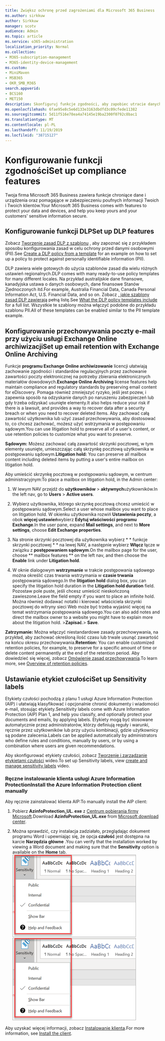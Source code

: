 ```yaml
---
title: Zwiększ ochronę przed zagrożeniami dla Microsoft 365 Business
ms.author: sirkkuw
author: Sirkkuw
manager: scotv
audience: Admin
ms.topic: article
ms.service: o365-administration
localization_priority: Normal
ms.collection:
- M365-subscription-management
- M365-identity-device-management
ms.custom:
- MiniMaven
- MSB365
- OKR_SMB_M365
search.appverid:
- BCS160
- MET150
description: Skonfiguruj funkcje zgodności, aby zapobiec utracie danych i etykietach poufnych danych.
ms.openlocfilehash: 6fae95e8c5e6d133e3163dbdfd3c09cfede11382
ms.sourcegitcommit: 5d11f516e78ea4a74145e19ba2300f0792c8bac1
ms.translationtype: MT
ms.contentlocale: pl-PL
ms.lasthandoff: 11/19/2019
ms.locfileid: "38715127"
---
```

# <a name="set-up-compliance-features"></a><span data-ttu-id="a19da-103">Konfigurowanie funkcji zgodności</span><span class="sxs-lookup"><span data-stu-id="a19da-103">Set up compliance features</span></span>

<span data-ttu-id="a19da-104">Twoja firma Microsoft 365 Business zawiera funkcje chroniące dane i urządzenia oraz pomagające w zabezpieczeniu poufnych informacji Twoich i Twoich klientów.</span><span class="sxs-lookup"><span data-stu-id="a19da-104">Your Microsoft 365 Business comes with features to protect your data and devices, and help you keep yours and your customers' sensitive information secure.</span></span>

## <a name="set-up-dlp-features"></a><span data-ttu-id="a19da-105">Konfigurowanie funkcji DLP</span><span class="sxs-lookup"><span data-stu-id="a19da-105">Set up DLP features</span></span>

<span data-ttu-id="a19da-106">Zobacz [Tworzenie zasad DLP z szablonu](https://support.office.com/article/59414438-99f5-488b-975c-5023f2254369) , aby zapoznać się z przykładem sposobu konfigurowania zasad w celu ochrony przed danymi osobowymi (PII).</span><span class="sxs-lookup"><span data-stu-id="a19da-106">See [Create a DLP policy from a template](https://support.office.com/article/59414438-99f5-488b-975c-5023f2254369) for an example on how to set up a policy to protect against personally identifiable information (PII).</span></span> 
  
<span data-ttu-id="a19da-107">DLP zawiera wiele gotowych do użycia szablonów zasad dla wielu różnych ustawień regionalnych.</span><span class="sxs-lookup"><span data-stu-id="a19da-107">DLP comes with many ready-to-use policy templates for many different locales.</span></span> <span data-ttu-id="a19da-108">Na przykład australijskie dane finansowe, kanadyjska ustawa o danych osobowych, dane finansowe Stanów Zjednoczonych itd.</span><span class="sxs-lookup"><span data-stu-id="a19da-108">For example, Australia Financial Data, Canada Personal Information Act, U.S. Financial Data, and so on.</span></span> <span data-ttu-id="a19da-109">Zobacz [, jakie szablony zasad DLP zawierają](https://support.office.com/article/c2e588d3-8f4f-4937-a286-8c399f28953a) pełną listę.</span><span class="sxs-lookup"><span data-stu-id="a19da-109">See [What the DLP policy templates include](https://support.office.com/article/c2e588d3-8f4f-4937-a286-8c399f28953a) for a full list.</span></span> <span data-ttu-id="a19da-110">Wszystkie te szablony można włączyć podobne do przykładu szablonu PII.</span><span class="sxs-lookup"><span data-stu-id="a19da-110">All of these templates can be enabled similar to the PII template example.</span></span> 
  
## <a name="set-up-email-retention-with-exchange-online-archiving"></a><span data-ttu-id="a19da-111">Konfigurowanie przechowywania poczty e-mail przy użyciu usługi Exchange Online archiwizacji</span><span class="sxs-lookup"><span data-stu-id="a19da-111">Set up email retention with Exchange Online Archiving</span></span>

 <span data-ttu-id="a19da-112">Funkcje **programu Exchange Online archiwizowanie** licencji ułatwiają zachowanie zgodności i standardów regulacyjnych przez zachowanie zawartości poczty elektronicznej na potrzeby zbierania elektronicznych materiałów dowodowych.</span><span class="sxs-lookup"><span data-stu-id="a19da-112">**Exchange Online Archiving** license features help maintain compliance and regulatory standards by preserving email content for eDiscovery.</span></span> <span data-ttu-id="a19da-113">Pomaga również zmniejszyć ryzyko, jeśli jest pozew, i zapewnia sposób na odzyskanie danych po naruszeniu zabezpieczeń lub gdy trzeba odzyskać usunięte elementy.</span><span class="sxs-lookup"><span data-stu-id="a19da-113">It also helps reduce your risk if there is a lawsuit, and provides a way to recover data after a security breach or when you need to recover deleted items.</span></span> <span data-ttu-id="a19da-114">Aby zachować całą zawartość użytkownika lub użyć zasad przechowywania, aby dostosować to, co chcesz zachować, możesz użyć wstrzymania w postępowaniu sądowym.</span><span class="sxs-lookup"><span data-stu-id="a19da-114">You can use litigation hold to preserve all of a user's content, or use retention policies to customize what you want to preserve.</span></span>
  
<span data-ttu-id="a19da-115">**Sądowym:** Możesz zachować całą zawartość skrzynki pocztowej, w tym elementy usunięte, umieszczając całą skrzynkę pocztową użytkownika w postępowaniu sądowym.</span><span class="sxs-lookup"><span data-stu-id="a19da-115">**Litigation hold:** You can preserve all mailbox content including deleted items by putting a user's entire mailbox on litigation hold.</span></span> 
    
<span data-ttu-id="a19da-116">Aby umieścić skrzynkę pocztową w postępowaniu sądowym, w centrum administracyjnym:</span><span class="sxs-lookup"><span data-stu-id="a19da-116">To place a mailbox on litigation hold, in the Admin center:</span></span>
    
1. <span data-ttu-id="a19da-117">W lewym NAV przejdź do **użytkowników** \> **aktywnych**użytkowników.</span><span class="sxs-lookup"><span data-stu-id="a19da-117">In the left nav, go to **Users** \> **Active users**.</span></span>
    
2. <span data-ttu-id="a19da-118">Wybierz użytkownika, którego skrzynkę pocztową chcesz umieścić w postępowaniu sądowym.</span><span class="sxs-lookup"><span data-stu-id="a19da-118">Select a user whose mailbox you want to place on litigation hold.</span></span> <span data-ttu-id="a19da-119">W okienku użytkownika rozwiń **Ustawienia poczty**, a obok **więcej ustawień**wybierz **Edytuj właściwości programu Exchange**.</span><span class="sxs-lookup"><span data-stu-id="a19da-119">In the user pane, expand **Mail settings**, and next to **More settings**, choose **Edit Exchange properties**.</span></span>
    
3. <span data-ttu-id="a19da-120">Na stronie skrzynki pocztowej dla użytkownika wybierz \* \* funkcje skrzynki pocztowej \* \* na lewej NAV, a następnie wybierz **Włącz** łącze w związku z **postępowaniem sądowym**.</span><span class="sxs-lookup"><span data-stu-id="a19da-120">On the mailbox page for the user, choose \*\* mailbox features \*\* on the left nav, and then choose the **Enable** link under **Litigation hold**.</span></span>
    
4. <span data-ttu-id="a19da-121">W oknie dialogowym **wstrzymanie** w trakcie postępowania sądowego można określić czas trwania wstrzymania w **czasie trwania** postępowania sądowego.</span><span class="sxs-lookup"><span data-stu-id="a19da-121">In the **litigation hold** dialog box, you can specify the litigation hold duration in the **Litigation hold duration** field.</span></span> <span data-ttu-id="a19da-122">Pozostaw pole puste, jeśli chcesz umieścić nieskończoną zawieszone.</span><span class="sxs-lookup"><span data-stu-id="a19da-122">Leave the field empty if you want to place an infinite hold.</span></span> <span data-ttu-id="a19da-123">Można również dodawać notatki i kierować właściciela skrzynki pocztowej do witryny sieci Web może być trzeba wyjaśnić więcej na temat wstrzymania postępowania sądowego.</span><span class="sxs-lookup"><span data-stu-id="a19da-123">You can also add notes and direct the mailbox owner to a website you might have to explain more about the litigation hold.</span></span> <span data-ttu-id="a19da-124">\>**Zapisać**.</span><span class="sxs-lookup"><span data-stu-id="a19da-124">\> **Save**.</span></span>
    
<span data-ttu-id="a19da-125">**Zatrzymanie:** Można włączyć niestandardowe zasady przechowywania, na przykład, aby zachować określoną ilość czasu lub trwale usunąć zawartość na końcu okresu przechowywania.</span><span class="sxs-lookup"><span data-stu-id="a19da-125">**Retention:** You can enable customized retention policies, for example, to preserve for a specific amount of time or delete content permanently at the end of the retention period.</span></span> <span data-ttu-id="a19da-126">Aby dowiedzieć się więcej, zobacz [Omówienie zasad przechowywania](https://support.office.com/article/5e377752-700d-4870-9b6d-12bfc12d2423).</span><span class="sxs-lookup"><span data-stu-id="a19da-126">To learn more, see [Overview of retention policies](https://support.office.com/article/5e377752-700d-4870-9b6d-12bfc12d2423).</span></span>

## <a name="set-up-sensitivity-labels"></a><span data-ttu-id="a19da-127">Ustawianie etykiet czułości</span><span class="sxs-lookup"><span data-stu-id="a19da-127">Set up Sensitivity labels</span></span>

<span data-ttu-id="a19da-128">Etykiety czułości pochodzą z planu 1 usługi Azure Information Protection (AIP) i ułatwiają klasyfikować i opcjonalnie chronić dokumenty i wiadomości e-mail, stosując etykiety.</span><span class="sxs-lookup"><span data-stu-id="a19da-128">Sensitivity labels come with Azure Information Protection (AIP) Plan 1, and help you classify, and optionally protect your documents and emails, by applying labels.</span></span> <span data-ttu-id="a19da-129">Etykiety mogą być stosowane automatycznie przez administratorów, którzy definiują reguły i warunki, ręcznie przez użytkowników lub przy użyciu kombinacji, gdzie użytkownicy są podane zalecenia.</span><span class="sxs-lookup"><span data-stu-id="a19da-129">Labels can be applied automatically by administrators who define rules and conditions, manually by users, or by using a combination where users are given recommendations.</span></span>

<span data-ttu-id="a19da-130">Aby skonfigurować etykiety czułości, zobacz [Tworzenie i zarządzanie etykietami czułości](https://support.office.com/article/2fb96b54-7dd2-4f0c-ac8d-170790d4b8b9) wideo.</span><span class="sxs-lookup"><span data-stu-id="a19da-130">To set up Sensitivity labels, view [create and manage sensitivity labels](https://support.office.com/article/2fb96b54-7dd2-4f0c-ac8d-170790d4b8b9) video.</span></span>



### <a name="install-the-azure-information-protection-client-manually"></a><span data-ttu-id="a19da-131">Ręczne instalowanie klienta usługi Azure Information Protection</span><span class="sxs-lookup"><span data-stu-id="a19da-131">Install the Azure Information Protection client manually</span></span>

<span data-ttu-id="a19da-132">Aby ręcznie zainstalować klienta AIP:</span><span class="sxs-lookup"><span data-stu-id="a19da-132">To manually install the AIP client:</span></span>

1. <span data-ttu-id="a19da-133">Pobierz **AzinfoProtection_UL. exe** z [Centrum pobierania firmy Microsoft](https://www.microsoft.com/download/details.aspx?id=53018).</span><span class="sxs-lookup"><span data-stu-id="a19da-133">Download **AzinfoProtection_UL.exe** from [Microsoft download center](https://www.microsoft.com/download/details.aspx?id=53018).</span></span>
 
2. <span data-ttu-id="a19da-134">Można sprawdzić, czy instalacja zadziałało, przeglądając dokument programu Word i upewniając się, że opcja **czułość** jest dostępna na karcie **Narzędzia główne** .</span><span class="sxs-lookup"><span data-stu-id="a19da-134">You can verify that the installation worked by viewing a Word document and making sure that the **Sensitivity** option is available on the **Home** tab.</span></span>
<br/><span data-ttu-id="a19da-135">![Karta ochrona listy rozwijanej w dokumencie programu Word.](media/word-sensitivity.png)</span><span class="sxs-lookup"><span data-stu-id="a19da-135">![Protection tab drop-down in a Word document.](media/word-sensitivity.png)</span></span>

<span data-ttu-id="a19da-136">Aby uzyskać więcej informacji, zobacz [Instalowanie klienta](https://docs.microsoft.com/azure/information-protection/infoprotect-tutorial-step3).</span><span class="sxs-lookup"><span data-stu-id="a19da-136">For more information, see [Install the client](https://docs.microsoft.com/azure/information-protection/infoprotect-tutorial-step3).</span></span>
